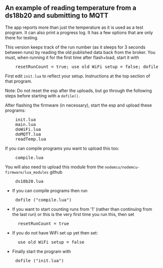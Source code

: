 An example of reading temperature from a ds18b20 and submitting to MQTT
------------

The app reports more than just the temperature as it is used as a test program. It can also print a progress log. It has a few options that are only there for testing.

This version keeps track of the run number (as it sleeps for 3 seconds between runs) by reading the old published data back from the broker. You must, when running it for the first time after flash+load, start it with
<pre>
	resetRunCount = true; use_old_WiFi_setup = false; dofile ("init.lua")
</pre>

First edit `init.lua` to reflect your setup. Instructions at the top section of that program.

Note: Do not reset the esp after the uploads, but go through the following steps before starting with a `dofile()`.

After flashing the firmware (in necessary), start the esp and upload these programs:
<pre>
	init.lua
	main.lua
	doWiFi.lua
	doMQTT.lua
	readTemp.lua
</pre>
If you can compile programs you want to upload this too:
<pre>
	compile.lua
</pre>
You will also need to upload this module from the `nodemcu/nodemcu-firmware/lua_modules` github
<pre>
	ds18b20.lua
</pre>

- If you can compile programs then run
<pre>
	dofile ("compile.lua")
</pre>
- If you want to start counting runs from '1' (rather than continuing from the last run) or this is the very first time you run this, then set
<pre>
	 resetRunCount = true
</pre>
- If you do not have WiFi set up yet then set:
<pre>
	 use_old_WiFi_setup = false
</pre>
- Finally start the program with
<pre>
	dofile ("init.lua")
</pre>

